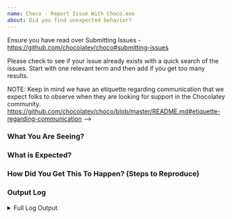 ```yaml
---
name: Choco - Report Issue With Choco.exe
about: Did you find unexpected behavior?
---
```


Ensure you have read over Submitting Issues -
https://github.com/chocolatey/choco#submitting-issues

Please check to see if your issue already exists with a quick search of the issues. Start with one relevant term and then add if you get too many results.

NOTE: Keep in mind we have an etiquette regarding communication that we expect folks to observe when they are looking for support in the Chocolatey community. https://github.com/chocolatey/choco/blob/master/README.md#etiquette-regarding-communication
-->

### What You Are Seeing?

### What is Expected?

### How Did You Get This To Happen? (Steps to Reproduce)

### Output Log
<!--
When including the log information, please ensure you have run the command with --debug --verbose. It provides important information for determining an issue

- Make sure there is no sensitive data shared.
- We need ALL output, not just what you may believe is relevant.
- We need ALL OUTPUT (including the configuration information), see https://gist.github.com/ferventcoder/b1300b91c167c8ac8205#file-error-txt-L1-L41 for what we need.
- If it is hard to reproduce with debug/verbose, the log file already logs with those parameters, just grab the relevant section from the log file (in the logs directory of your Chocolatey install).
-->


<details>
<summary>Full Log Output</summary>

<p>

~~~sh
PLACE LOG CONTENT HERE - WE NEED _ALL_ DETAILED OUTPUT BASED ON THE ABOVE TO BE ABLE TO PROVIDE SUPPORT (YOU WILL FIND THAT IN THE $env:ChocolateyInstall\logs\chocolatey.log between the `=====`)
~~~

</p>

</details>